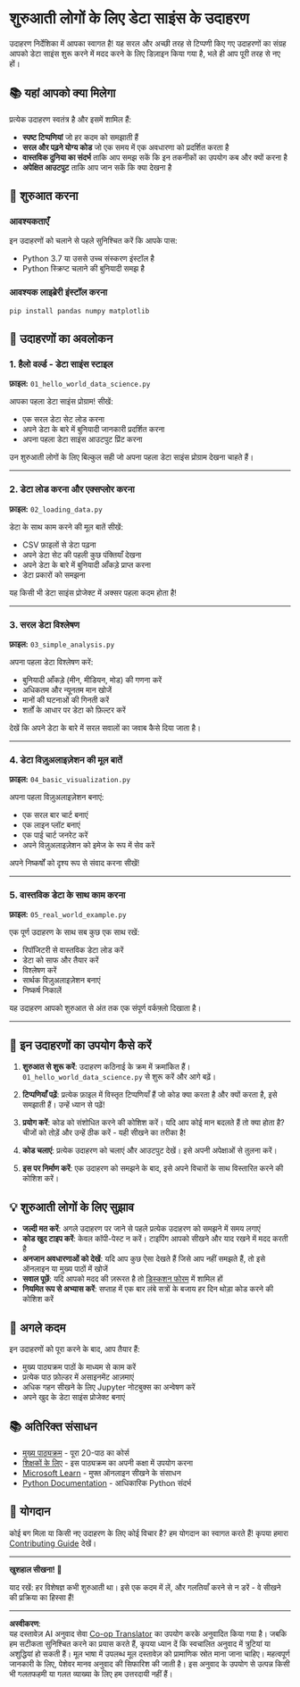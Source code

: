 <!--
CO_OP_TRANSLATOR_METADATA:
{
  "original_hash": "9bef7fd96c8f262339933117d9b3e342",
  "translation_date": "2025-10-03T12:59:10+00:00",
  "source_file": "examples/README.md",
  "language_code": "hi"
}
-->
# शुरुआती लोगों के लिए डेटा साइंस के उदाहरण

उदाहरण निर्देशिका में आपका स्वागत है! यह सरल और अच्छी तरह से टिप्पणी किए गए उदाहरणों का संग्रह आपको डेटा साइंस शुरू करने में मदद करने के लिए डिज़ाइन किया गया है, भले ही आप पूरी तरह से नए हों।

## 📚 यहां आपको क्या मिलेगा

प्रत्येक उदाहरण स्वतंत्र है और इसमें शामिल हैं:
- **स्पष्ट टिप्पणियां** जो हर कदम को समझाती हैं
- **सरल और पढ़ने योग्य कोड** जो एक समय में एक अवधारणा को प्रदर्शित करता है
- **वास्तविक दुनिया का संदर्भ** ताकि आप समझ सकें कि इन तकनीकों का उपयोग कब और क्यों करना है
- **अपेक्षित आउटपुट** ताकि आप जान सकें कि क्या देखना है

## 🚀 शुरुआत करना

### आवश्यकताएँ
इन उदाहरणों को चलाने से पहले सुनिश्चित करें कि आपके पास:
- Python 3.7 या उससे उच्च संस्करण इंस्टॉल है
- Python स्क्रिप्ट चलाने की बुनियादी समझ है

### आवश्यक लाइब्रेरी इंस्टॉल करना
```bash
pip install pandas numpy matplotlib
```

## 📖 उदाहरणों का अवलोकन

### 1. हैलो वर्ल्ड - डेटा साइंस स्टाइल
**फ़ाइल:** `01_hello_world_data_science.py`

आपका पहला डेटा साइंस प्रोग्राम! सीखें:
- एक सरल डेटा सेट लोड करना
- अपने डेटा के बारे में बुनियादी जानकारी प्रदर्शित करना
- अपना पहला डेटा साइंस आउटपुट प्रिंट करना

उन शुरुआती लोगों के लिए बिल्कुल सही जो अपना पहला डेटा साइंस प्रोग्राम देखना चाहते हैं।

---

### 2. डेटा लोड करना और एक्सप्लोर करना
**फ़ाइल:** `02_loading_data.py`

डेटा के साथ काम करने की मूल बातें सीखें:
- CSV फ़ाइलों से डेटा पढ़ना
- अपने डेटा सेट की पहली कुछ पंक्तियाँ देखना
- अपने डेटा के बारे में बुनियादी आँकड़े प्राप्त करना
- डेटा प्रकारों को समझना

यह किसी भी डेटा साइंस प्रोजेक्ट में अक्सर पहला कदम होता है!

---

### 3. सरल डेटा विश्लेषण
**फ़ाइल:** `03_simple_analysis.py`

अपना पहला डेटा विश्लेषण करें:
- बुनियादी आँकड़े (मीन, मीडियन, मोड) की गणना करें
- अधिकतम और न्यूनतम मान खोजें
- मानों की घटनाओं की गिनती करें
- शर्तों के आधार पर डेटा को फ़िल्टर करें

देखें कि अपने डेटा के बारे में सरल सवालों का जवाब कैसे दिया जाता है।

---

### 4. डेटा विज़ुअलाइज़ेशन की मूल बातें
**फ़ाइल:** `04_basic_visualization.py`

अपना पहला विज़ुअलाइज़ेशन बनाएं:
- एक सरल बार चार्ट बनाएं
- एक लाइन प्लॉट बनाएं
- एक पाई चार्ट जनरेट करें
- अपने विज़ुअलाइज़ेशन को इमेज के रूप में सेव करें

अपने निष्कर्षों को दृश्य रूप से संवाद करना सीखें!

---

### 5. वास्तविक डेटा के साथ काम करना
**फ़ाइल:** `05_real_world_example.py`

एक पूर्ण उदाहरण के साथ सब कुछ एक साथ रखें:
- रिपॉजिटरी से वास्तविक डेटा लोड करें
- डेटा को साफ और तैयार करें
- विश्लेषण करें
- सार्थक विज़ुअलाइज़ेशन बनाएं
- निष्कर्ष निकालें

यह उदाहरण आपको शुरुआत से अंत तक एक संपूर्ण वर्कफ़्लो दिखाता है।

---

## 🎯 इन उदाहरणों का उपयोग कैसे करें

1. **शुरुआत से शुरू करें**: उदाहरण कठिनाई के क्रम में क्रमांकित हैं। `01_hello_world_data_science.py` से शुरू करें और आगे बढ़ें।

2. **टिप्पणियाँ पढ़ें**: प्रत्येक फ़ाइल में विस्तृत टिप्पणियाँ हैं जो कोड क्या करता है और क्यों करता है, इसे समझाती हैं। उन्हें ध्यान से पढ़ें!

3. **प्रयोग करें**: कोड को संशोधित करने की कोशिश करें। यदि आप कोई मान बदलते हैं तो क्या होता है? चीजों को तोड़ें और उन्हें ठीक करें - यही सीखने का तरीका है!

4. **कोड चलाएं**: प्रत्येक उदाहरण को चलाएं और आउटपुट देखें। इसे अपनी अपेक्षाओं से तुलना करें।

5. **इस पर निर्माण करें**: एक उदाहरण को समझने के बाद, इसे अपने विचारों के साथ विस्तारित करने की कोशिश करें।

## 💡 शुरुआती लोगों के लिए सुझाव

- **जल्दी मत करें**: अगले उदाहरण पर जाने से पहले प्रत्येक उदाहरण को समझने में समय लगाएं
- **कोड खुद टाइप करें**: केवल कॉपी-पेस्ट न करें। टाइपिंग आपको सीखने और याद रखने में मदद करती है
- **अनजान अवधारणाओं को देखें**: यदि आप कुछ ऐसा देखते हैं जिसे आप नहीं समझते हैं, तो इसे ऑनलाइन या मुख्य पाठों में खोजें
- **सवाल पूछें**: यदि आपको मदद की ज़रूरत है तो [डिस्कशन फोरम](https://github.com/microsoft/Data-Science-For-Beginners/discussions) में शामिल हों
- **नियमित रूप से अभ्यास करें**: सप्ताह में एक बार लंबे सत्रों के बजाय हर दिन थोड़ा कोड करने की कोशिश करें

## 🔗 अगले कदम

इन उदाहरणों को पूरा करने के बाद, आप तैयार हैं:
- मुख्य पाठ्यक्रम पाठों के माध्यम से काम करें
- प्रत्येक पाठ फ़ोल्डर में असाइनमेंट आज़माएं
- अधिक गहन सीखने के लिए Jupyter नोटबुक्स का अन्वेषण करें
- अपने खुद के डेटा साइंस प्रोजेक्ट बनाएं

## 📚 अतिरिक्त संसाधन

- [मुख्य पाठ्यक्रम](../README.md) - पूरा 20-पाठ का कोर्स
- [शिक्षकों के लिए](../for-teachers.md) - इस पाठ्यक्रम का अपनी कक्षा में उपयोग करना
- [Microsoft Learn](https://docs.microsoft.com/learn/) - मुफ्त ऑनलाइन सीखने के संसाधन
- [Python Documentation](https://docs.python.org/3/) - आधिकारिक Python संदर्भ

## 🤝 योगदान

कोई बग मिला या किसी नए उदाहरण के लिए कोई विचार है? हम योगदान का स्वागत करते हैं! कृपया हमारा [Contributing Guide](../CONTRIBUTING.md) देखें।

---

**खुशहाल सीखना! 🎉**

याद रखें: हर विशेषज्ञ कभी शुरुआती था। इसे एक कदम में लें, और गलतियाँ करने से न डरें - वे सीखने की प्रक्रिया का हिस्सा हैं!

---

**अस्वीकरण**:  
यह दस्तावेज़ AI अनुवाद सेवा [Co-op Translator](https://github.com/Azure/co-op-translator) का उपयोग करके अनुवादित किया गया है। जबकि हम सटीकता सुनिश्चित करने का प्रयास करते हैं, कृपया ध्यान दें कि स्वचालित अनुवाद में त्रुटियां या अशुद्धियां हो सकती हैं। मूल भाषा में उपलब्ध मूल दस्तावेज़ को प्रामाणिक स्रोत माना जाना चाहिए। महत्वपूर्ण जानकारी के लिए, पेशेवर मानव अनुवाद की सिफारिश की जाती है। इस अनुवाद के उपयोग से उत्पन्न किसी भी गलतफहमी या गलत व्याख्या के लिए हम उत्तरदायी नहीं हैं।
